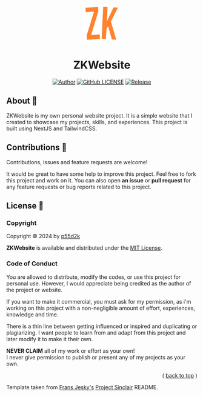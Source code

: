 <div id="top"></div>
<br/>
<div align="center">
  <a href="https://github.com/p55d2k/zk-website">
    <img src="/app/favicon.ico" alt="Logo" width="100" height="100">
  </a>
  <h1>ZKWebsite</h1>

[![Author](https://img.shields.io/badge/author-p55d2k-lightgrey.svg?style=flat&color=%23673ab7)](https://github.com/p55d2k)
[![GitHub LICENSE](https://img.shields.io/badge/license-MIT-lightgrey.svg?style=flat&color=%232196f3)](https://github.com/p55d2k/zk-website/LICENSE)
[![Release](https://img.shields.io/github/v/release/p55d2k/zk-website?style=flat&color=%23009688)](https://github.com/p55d2k/zk-website/releases)

</div>


## About 📖

ZKWebsite is my own personal website project. It is a simple website that I created to showcase my projects, skills, and experiences. This project is built using NextJS and TailwindCSS.


## Contributions 🤝

Contributions, issues and feature requests are welcome!

It would be great to have some help to improve this project. Feel free to fork this project and work on it. You can also open **an issue** or **pull request** for any feature requests or bug reports related to this project.


## License 📝

### Copyright

Copyright © 2024 by [p55d2k](https://github.com/p55d2k)

**ZKWebsite** is available and distributed under the [MIT License](https://github.com/p55d2k/zk-website/LICENSE).

### Code of Conduct

You are allowed to distribute, modify the codes, or use this project for personal use. However, I would appreciate being credited as the author of the project or website.

If you want to make it commercial, you must ask for my permission, as i'm working on this project with a non-negligible amount of effort, experiences, knowledge and time.

There is a thin line between getting influenced or inspired and duplicating or plagiarizing. I want people to learn from and adapt from this project and later modify it to make it their own.

**NEVER CLAIM** all of my work or effort as your own!
<br/>
I never give permission to publish or present any of my projects as your own.

<p align="right">( <a href="#top">back to top</a> )</p>

Template taken from [Frans Jesky's](https://github.com/fransjesky) [Project Sinclair](https://github.com/fransjesky/sinclair) README.
